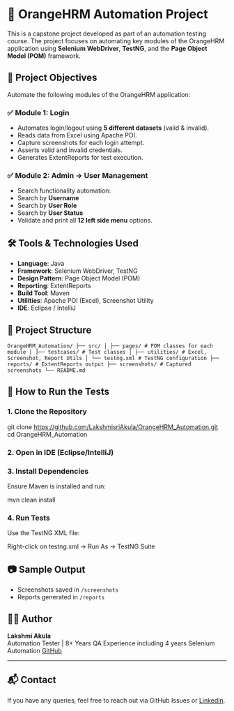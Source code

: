# 🧪 OrangeHRM Automation Project

This is a capstone project developed as part of an automation testing course. The project focuses on automating key modules of the OrangeHRM application using **Selenium WebDriver**, **TestNG**, and the **Page Object Model (POM)** framework.


## 📌 Project Objectives

Automate the following modules of the OrangeHRM application:

### ✅ Module 1: Login
- Automates login/logout using **5 different datasets** (valid & invalid).
- Reads data from Excel using Apache POI.
- Capture screenshots for each login attempt.
- Asserts valid and invalid credentials.
- Generates ExtentReports for test execution.

### ✅ Module 2: Admin → User Management
- Search functionality automation:
- Search by **Username**
- Search by **User Role**
- Search by **User Status**
- Validate and print all **12 left side menu** options.


## 🛠️ Tools & Technologies Used

- **Language**: Java  
- **Framework**: Selenium WebDriver, TestNG  
- **Design Pattern**: Page Object Model (POM)  
- **Reporting**: ExtentReports  
- **Build Tool**: Maven  
- **Utilities**: Apache POI (Excel), Screenshot Utility  
- **IDE**: Eclipse / IntelliJ

 ## 📂 Project Structure 
 
 ``` OrangeHRM_Automation/ ├── src/ │ ├── pages/ # POM classes for each module │ ├── testcases/ # Test classes │ ├── utilities/ # Excel, Screenshot, Report Utils │ └── testng.xml # TestNG configuration ├── reports/ # ExtentReports output ├── screenshots/ # Captured screenshots └── README.md ```

## 🚀 How to Run the Tests

### 1. Clone the Repository

git clone https://github.com/LakshmisriAkula/OrangeHRM_Automation.git
cd OrangeHRM_Automation


### 2. Open in IDE (Eclipse/IntelliJ)

### 3. Install Dependencies
Ensure Maven is installed and run:

mvn clean install


### 4. Run Tests
Use the TestNG XML file:

Right-click on testng.xml → Run As → TestNG Suite


## 📷 Sample Output

- Screenshots saved in `/screenshots`
- Reports generated in `/reports`


## 🙋‍♀️ Author

**Lakshmi Akula**  
Automation Tester | 8+ Years QA Experience including 4 years Selenium Automation
[GitHub](https://github.com/LakshmisriAkula)

---

## 📬 Contact

If you have any queries, feel free to reach out via GitHub Issues or [LinkedIn](https://www.linkedin.com/in/lakshmisri-akula-b78232130/).
